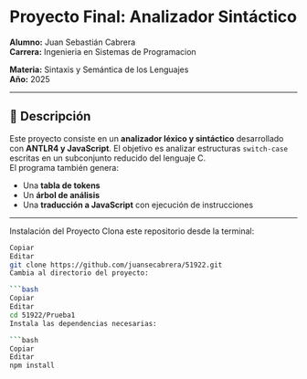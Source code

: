 # Proyecto Final: Analizador Sintáctico

**Alumno:** Juan Sebastián Cabrera  
**Carrera:** Ingenieria en Sistemas de Programacion

**Materia:** Sintaxis y Semántica de los Lenguajes  
**Año:** 2025  

---

## 🧠 Descripción

Este proyecto consiste en un **analizador léxico y sintáctico** desarrollado con **ANTLR4 y JavaScript**. El objetivo es analizar estructuras `switch-case` escritas en un subconjunto reducido del lenguaje C.  
El programa también genera:
- Una **tabla de tokens**
- Un **árbol de análisis**
- Una **traducción a JavaScript** con ejecución de instrucciones

---


Instalación del Proyecto
Clona este repositorio desde la terminal:

```bash
Copiar
Editar
git clone https://github.com/juansecabrera/51922.git
Cambia al directorio del proyecto:

```bash
Copiar
Editar
cd 51922/Prueba1
Instala las dependencias necesarias:

```bash
Copiar
Editar
npm install






